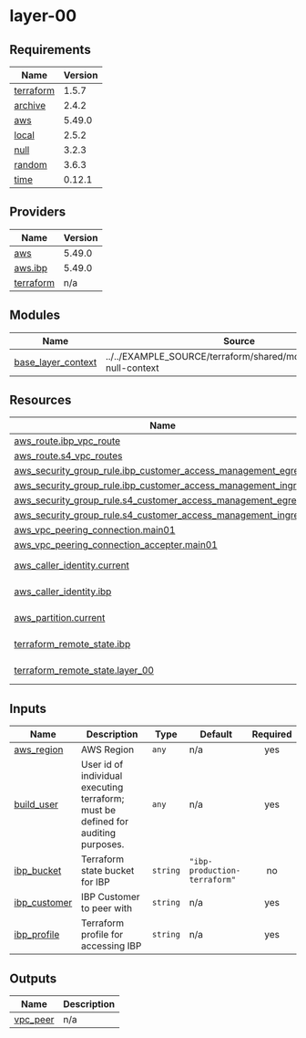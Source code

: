 # layer-00

<!-- BEGINNING OF PRE-COMMIT-TERRAFORM DOCS HOOK -->
## Requirements

| Name | Version |
|------|---------|
| <a name="requirement_terraform"></a> [terraform](#requirement\_terraform) | 1.5.7 |
| <a name="requirement_archive"></a> [archive](#requirement\_archive) | 2.4.2 |
| <a name="requirement_aws"></a> [aws](#requirement\_aws) | 5.49.0 |
| <a name="requirement_local"></a> [local](#requirement\_local) | 2.5.2 |
| <a name="requirement_null"></a> [null](#requirement\_null) | 3.2.3 |
| <a name="requirement_random"></a> [random](#requirement\_random) | 3.6.3 |
| <a name="requirement_time"></a> [time](#requirement\_time) | 0.12.1 |

## Providers

| Name | Version |
|------|---------|
| <a name="provider_aws"></a> [aws](#provider\_aws) | 5.49.0 |
| <a name="provider_aws.ibp"></a> [aws.ibp](#provider\_aws.ibp) | 5.49.0 |
| <a name="provider_terraform"></a> [terraform](#provider\_terraform) | n/a |

## Modules

| Name | Source | Version |
|------|--------|---------|
| <a name="module_base_layer_context"></a> [base\_layer\_context](#module\_base\_layer\_context) | ../../EXAMPLE_SOURCE/terraform/shared/modules/terraform-null-context | n/a |

## Resources

| Name | Type |
|------|------|
| [aws_route.ibp_vpc_route](https://registry.terraform.io/providers/hashicorp/aws/5.49.0/docs/resources/route) | resource |
| [aws_route.s4_vpc_routes](https://registry.terraform.io/providers/hashicorp/aws/5.49.0/docs/resources/route) | resource |
| [aws_security_group_rule.ibp_customer_access_management_egress](https://registry.terraform.io/providers/hashicorp/aws/5.49.0/docs/resources/security_group_rule) | resource |
| [aws_security_group_rule.ibp_customer_access_management_ingress](https://registry.terraform.io/providers/hashicorp/aws/5.49.0/docs/resources/security_group_rule) | resource |
| [aws_security_group_rule.s4_customer_access_management_egress](https://registry.terraform.io/providers/hashicorp/aws/5.49.0/docs/resources/security_group_rule) | resource |
| [aws_security_group_rule.s4_customer_access_management_ingress](https://registry.terraform.io/providers/hashicorp/aws/5.49.0/docs/resources/security_group_rule) | resource |
| [aws_vpc_peering_connection.main01](https://registry.terraform.io/providers/hashicorp/aws/5.49.0/docs/resources/vpc_peering_connection) | resource |
| [aws_vpc_peering_connection_accepter.main01](https://registry.terraform.io/providers/hashicorp/aws/5.49.0/docs/resources/vpc_peering_connection_accepter) | resource |
| [aws_caller_identity.current](https://registry.terraform.io/providers/hashicorp/aws/5.49.0/docs/data-sources/caller_identity) | data source |
| [aws_caller_identity.ibp](https://registry.terraform.io/providers/hashicorp/aws/5.49.0/docs/data-sources/caller_identity) | data source |
| [aws_partition.current](https://registry.terraform.io/providers/hashicorp/aws/5.49.0/docs/data-sources/partition) | data source |
| [terraform_remote_state.ibp](https://registry.terraform.io/providers/hashicorp/terraform/latest/docs/data-sources/remote_state) | data source |
| [terraform_remote_state.layer_00](https://registry.terraform.io/providers/hashicorp/terraform/latest/docs/data-sources/remote_state) | data source |

## Inputs

| Name | Description | Type | Default | Required |
|------|-------------|------|---------|:--------:|
| <a name="input_aws_region"></a> [aws\_region](#input\_aws\_region) | AWS Region | `any` | n/a | yes |
| <a name="input_build_user"></a> [build\_user](#input\_build\_user) | User id of individual executing terraform; must be defined for auditing purposes. | `any` | n/a | yes |
| <a name="input_ibp_bucket"></a> [ibp\_bucket](#input\_ibp\_bucket) | Terraform state bucket for IBP | `string` | `"ibp-production-terraform"` | no |
| <a name="input_ibp_customer"></a> [ibp\_customer](#input\_ibp\_customer) | IBP Customer to peer with | `string` | n/a | yes |
| <a name="input_ibp_profile"></a> [ibp\_profile](#input\_ibp\_profile) | Terraform profile for accessing IBP | `string` | n/a | yes |

## Outputs

| Name | Description |
|------|-------------|
| <a name="output_vpc_peer"></a> [vpc\_peer](#output\_vpc\_peer) | n/a |
<!-- END OF PRE-COMMIT-TERRAFORM DOCS HOOK -->
